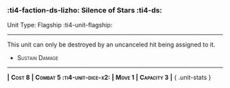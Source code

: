 ### :ti4-faction-ds-lizho: **Silence of Stars** :ti4-ds:

Unit Type: Flagship :ti4-unit-flagship:

---

This unit can only be destroyed by an uncanceled hit being assigned to it.

* <span style="font-variant:small-caps;">Sustain Damage</span> 

---

__|__ <span style="font-variant:small-caps;white-space: nowrap;">**Cost 8**</span> __|__ <span style="font-variant:small-caps;white-space: nowrap;">**Combat 5 :ti4-unit-dice-x2:**</span> __|__ <span style="font-variant:small-caps;white-space: nowrap;">**Move 1**</span> __|__ <span style="font-variant:small-caps;white-space: nowrap;">**Capacity 3**</span> __|__
{ .unit-stats }
